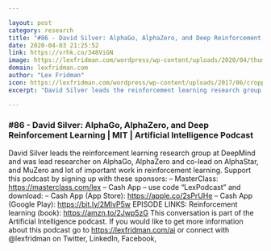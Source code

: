 ```yaml
---

layout: post
category: research
title: "#86 - David Silver: AlphaGo, AlphaZero, and Deep Reinforcement Learning"
date: 2020-04-03 21:25:52
link: https://vrhk.co/348ViGN
image: https://lexfridman.com/wordpress/wp-content/uploads/2020/04/thumb_david_silver.png
domain: lexfridman.com
author: "Lex Fridman"
icon: https://lexfridman.com/wordpress/wp-content/uploads/2017/06/cropped-lex-favicon-4-1-180x180.png
excerpt: "David Silver leads the reinforcement learning research group at DeepMind and was lead researcher on AlphaGo, AlphaZero and co-lead on AlphaStar, and MuZero and lot of important work in reinforcement learning. Support this podcast by signing up with these sponsors: – MasterClass: <https://masterclass.com/lex> – Cash App – use code “LexPodcast” and download: – Cash App (App Store): <https://apple.co/2sPrUHe> – Cash App (Google Play): <https://bit.ly/2MlvP5w> EPISODE LINKS: Reinforcement learning (book): <https://amzn.to/2Jwp5zG> This conversation is part of the Artificial Intelligence podcast. If you would like to get more information about this podcast go to <https://lexfridman.com/ai> or connect with @lexfridman on Twitter, LinkedIn, Facebook,"

---
```


### #86 - David Silver: AlphaGo, AlphaZero, and Deep Reinforcement Learning | MIT | Artificial Intelligence Podcast

David Silver leads the reinforcement learning research group at DeepMind and was lead researcher on AlphaGo, AlphaZero and co-lead on AlphaStar, and MuZero and lot of important work in reinforcement learning. Support this podcast by signing up with these sponsors: – MasterClass: <https://masterclass.com/lex> – Cash App – use code “LexPodcast” and download: – Cash App (App Store): <https://apple.co/2sPrUHe> – Cash App (Google Play): <https://bit.ly/2MlvP5w> EPISODE LINKS: Reinforcement learning (book): <https://amzn.to/2Jwp5zG> This conversation is part of the Artificial Intelligence podcast. If you would like to get more information about this podcast go to <https://lexfridman.com/ai> or connect with @lexfridman on Twitter, LinkedIn, Facebook,